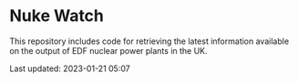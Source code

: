 # Nuke Watch

This repository includes code for retrieving the latest information available on the output of EDF nuclear power plants in the UK.

Last updated: 2023-01-21 05:07